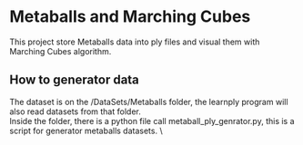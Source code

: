 # Metaballs and Marching Cubes
This project store Metaballs data into ply files and visual them with Marching Cubes algorithm.
## How to generator data
The dataset is on the /DataSets/Metaballs folder, the learnply program will also read datasets from that folder. \
Inside the folder, there is a python file call metaball_ply_genrator.py, this is a script for generator metaballs datasets. \
